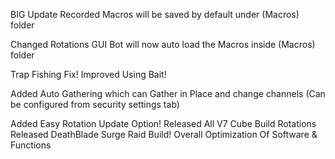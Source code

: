 BIG Update
Recorded Macros will be saved by default under (Macros) folder

Changed Rotations GUI Bot will now auto load the Macros inside (Macros) folder

Trap Fishing Fix!
Improved Using Bait!

Added Auto Gathering which can Gather in Place and change channels (Can be configured from security settings tab)

Added Easy Rotation Update Option!
Released All V7 Cube Build Rotations
Released DeathBlade Surge Raid Build!
Overall Optimization Of Software & Functions
